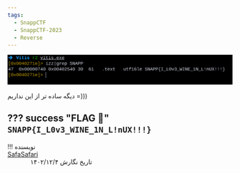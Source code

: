 ```yaml
---
tags:
  - SnappCTF
  - SnappCTF-2023
  - Reverse
---
```



![R2](r2.png)

دیگه ساده تر از این نداریم =)))

??? success "FLAG :triangular_flag_on_post:"
    <div dir="ltr">`SNAPP{I_L0v3_WINE_1N_L!nUX!!!}`</div>
---
!!! نویسنده
    [SafaSafari](https://twitter.com/SafaSafari3)$~~~~~~~~~~~~~~~~~~~~~~~~~~~~~~~~~~~~~~~~~~~~~~~~~~~~~~~~~~~~~~~~~~~~~~~~~~~~~~~~~~~~~~~~~~~~~~~~~~~~~~~~~~~~~~~~~~~~~~~~~~~$تاریخ نگارش ۱۴۰۲/۱۲/۴